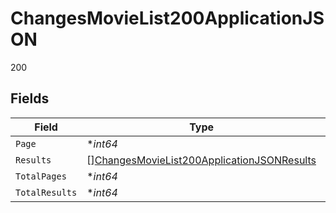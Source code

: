# ChangesMovieList200ApplicationJSON

200


## Fields

| Field                                                                                                               | Type                                                                                                                | Required                                                                                                            | Description                                                                                                         | Example                                                                                                             |
| ------------------------------------------------------------------------------------------------------------------- | ------------------------------------------------------------------------------------------------------------------- | ------------------------------------------------------------------------------------------------------------------- | ------------------------------------------------------------------------------------------------------------------- | ------------------------------------------------------------------------------------------------------------------- |
| `Page`                                                                                                              | **int64*                                                                                                            | :heavy_minus_sign:                                                                                                  | N/A                                                                                                                 | 3                                                                                                                   |
| `Results`                                                                                                           | [][ChangesMovieList200ApplicationJSONResults](../../models/operations/changesmovielist200applicationjsonresults.md) | :heavy_minus_sign:                                                                                                  | N/A                                                                                                                 |                                                                                                                     |
| `TotalPages`                                                                                                        | **int64*                                                                                                            | :heavy_minus_sign:                                                                                                  | N/A                                                                                                                 | 57                                                                                                                  |
| `TotalResults`                                                                                                      | **int64*                                                                                                            | :heavy_minus_sign:                                                                                                  | N/A                                                                                                                 | 5700                                                                                                                |